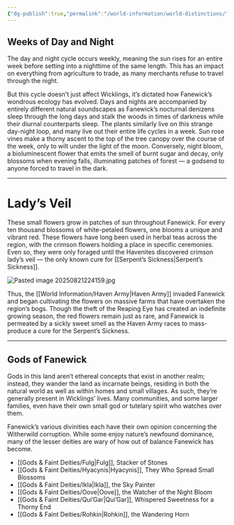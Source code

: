 ```yaml
---
{"dg-publish":true,"permalink":"/world-information/world-distinctions/"}
---
```


## Weeks of Day and Night

The day and night cycle occurs weekly, meaning the sun rises for an entire week before setting into a nighttime of the same length. This has an impact on everything from agriculture to trade, as many merchants refuse to travel through the night.

But this cycle doesn’t just affect Wicklings, it’s dictated how Fanewick’s wondrous ecology has evolved. Days and nights are accompanied by entirely different natural soundscapes as Fanewick’s nocturnal denizens sleep through the long days and stalk the woods in times of darkness while their diurnal counterparts sleep. The plants similarly live on this strange day-night loop, and many live out their entire life cycles in a week. Sun rose vines make a thorny ascent to the top of the tree canopy over the course of the week, only to wilt under the light of the moon. Conversely, night bloom, a bioluminescent flower that emits the smell of burnt sugar and decay, only blossoms when evening falls, illuminating patches of forest — a godsend to anyone forced to travel in the dark.

---

# Lady’s Veil 

These small flowers grow in patches of sun throughout Fanewick. For every ten thousand blossoms of white-petaled flowers, one blooms a unique and vibrant red. These flowers have long been used in herbal teas across the region, with the crimson flowers holding a place in specific ceremonies. Even so, they were only foraged until the Havenites discovered crimson lady’s veil — the only known cure for [[Serpent’s Sickness\|Serpent’s Sickness]].

![Pasted image 20250821224159.jpg](/img/user/_Assets/Pasted%20image%2020250821224159.jpg)  

Thus, the [[World Information/Haven Army\|Haven Army]] invaded Fanewick and began cultivating the flowers on massive farms that have overtaken the region’s bogs. Though the theft of the Reaping Eye has created an indefinite growing season, the red flowers remain just as rare, and Fanewick is permeated by a sickly sweet smell as the Haven Army races to mass-produce a cure for the Serpent’s Sickness.

---

## Gods of Fanewick

Gods in this land aren’t ethereal concepts that exist in another realm; instead, they wander the land as incarnate beings, residing in both the natural world as well as within homes and small villages. As such, they’re generally present in Wicklings’ lives. Many communities, and some larger families, even have their own small god or tutelary spirit who watches over them.

Fanewick’s various divinities each have their own opinion concerning the Witherwild corruption. While some enjoy nature’s newfound dominance, many of the lesser deities are wary of how out of balance Fanewick has become.

- [[Gods & Faint Deities/Fulg\|Fulg]], Stacker of Stones
- [[Gods & Faint Deities/Hyacynis\|Hyacynis]], They Who Spread Small Blossoms
- [[Gods & Faint Deities/Ikla\|Ikla]], the Sky Painter
- [[Gods & Faint Deities/Oove\|Oove]], the Watcher of the Night Bloom
- [[Gods & Faint Deities/Qui’Gar\|Qui’Gar]], Whispered Sweetness for a Thorny End
- [[Gods & Faint Deities/Rohkin\|Rohkin]], the Wandering Horn